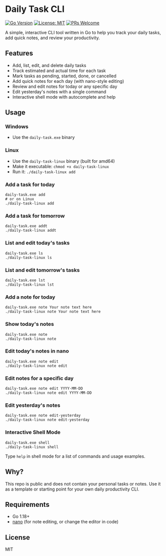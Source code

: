 # Daily Task CLI

[![Go Version](https://img.shields.io/badge/go-1.23%2B-blue)](https://golang.org/dl/)
[![License: MIT](https://img.shields.io/badge/License-MIT-yellow.svg)](LICENSE)
[![PRs Welcome](https://img.shields.io/badge/PRs-welcome-brightgreen.svg?style=flat-square)](https://makeapullrequest.com)

A simple, interactive CLI tool written in Go to help you track your daily tasks, add quick notes, and review your productivity.

## Features
- Add, list, edit, and delete daily tasks
- Track estimated and actual time for each task
- Mark tasks as pending, started, done, or cancelled
- Add quick notes for each day (with nano-style editing)
- Review and edit notes for today or any specific day
- Edit yesterday's notes with a single command
- Interactive shell mode with autocomplete and help

## Usage

### Windows
- Use the `daily-task.exe` binary

### Linux
- Use the `daily-task-linux` binary (built for amd64)
- Make it executable: `chmod +x daily-task-linux`
- Run it: `./daily-task-linux add`

### Add a task for today
```
daily-task.exe add
# or on Linux
./daily-task-linux add
```

### Add a task for tomorrow
```
daily-task.exe addt
./daily-task-linux addt
```

### List and edit today's tasks
```
daily-task.exe ls
./daily-task-linux ls
```

### List and edit tomorrow's tasks
```
daily-task.exe lst
./daily-task-linux lst
```

### Add a note for today
```
daily-task.exe note Your note text here
./daily-task-linux note Your note text here
```

### Show today's notes
```
daily-task.exe note
./daily-task-linux note
```

### Edit today's notes in nano
```
daily-task.exe note edit
./daily-task-linux note edit
```

### Edit notes for a specific day
```
daily-task.exe note edit YYYY-MM-DD
./daily-task-linux note edit YYYY-MM-DD
```

### Edit yesterday's notes
```
daily-task.exe note edit-yesterday
./daily-task-linux note edit-yesterday
```

### Interactive Shell Mode
```
daily-task.exe shell
./daily-task-linux shell
```

Type `help` in shell mode for a list of commands and usage examples.

## Why?
This repo is public and does not contain your personal tasks or notes. Use it as a template or starting point for your own daily productivity CLI.

## Requirements
- Go 1.18+
- [nano](https://www.nano-editor.org/) (for note editing, or change the editor in code)

## License
MIT
